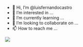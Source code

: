 - 👋 Hi, I’m @luisfernandocastro
- 👀 I’m interested in ...
- 🌱 I’m currently learning ...
- 💞️ I’m looking to collaborate on ...
- 📫 How to reach me ...
>
![](https://media.giphy.com/media/l4Jz4voA7Qwk8Ozcs/giphy.gif)


<!---
luisfernandocastro/luisfernandocastro is a ✨ special ✨ repository because its `README.md` (this file) appears on your GitHub profile.
You can click the Preview link to take a look at your changes.
--->

